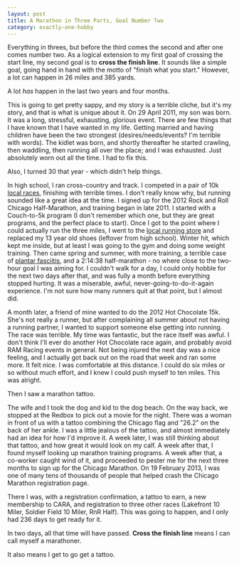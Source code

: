 ```yaml
---
layout: post
title: A Marathon in Three Parts, Goal Number Two
category: exactly-one-hobby
---
```


Everything in threes, but before the third comes the second and after one comes number two. As a logical extension to my first goal of crossing the start line, my second goal is to **cross the finish line**. It sounds like a simple goal, going hand in hand with the motto of "finish what you start." However, a lot can happen in 26 miles and 385 yards.

A lot _has_ happen in the last two years and four months.

This is going to get pretty sappy, and my story is a terrible cliche, but it's my story, and that is what is unique about it. On 29 April 2011, my son was born. It was a long, stressful, exhausting, glorious event. There are few things that I have known that I have wanted in my life. Getting married and having children have been the two strongest (desires/needs/events? I'm terrible with words). The kidlet was born, and shortly thereafter he started crawling, then waddling, then running all over the place; and I was exhausted. Just absolutely worn out all the time. I had to fix this.

Also, I turned 30 that year - which didn't help things.

In high school, I ran cross-country and track. I competed in a pair of 10k [local races](http://waucondaparks.org/wauconda-fest/wauconda-fest-5k-10k-race/), finishing with terrible times. I don't really know why, but running sounded like a great idea at the time. I signed up for the 2012 Rock and Roll Chicago Half-Marathon, and training began in late 2011. I started with a Couch-to-5k program (I don't remember which one, but they are great programs, and the perfect place to start). Once I got to the point where I could actually run the three miles, I went to the [local running store](http://universalsole.com/) and replaced my 13 year old shoes (leftover from high school). Winter hit, which kept me inside, but at least I was going to the gym and doing some weight training. Then came spring and summer, with more training, a terrible case of [plantar fasciitis](http://en.wikipedia.org/wiki/Plantar_fasciitis), and a 2:14:38 half-marathon - no where close to the two-hour goal I was aiming for. I couldn't walk for a day, I could only hobble for the next two days after that, and was fully a month before everything stopped hurting. It was a miserable, awful, never-going-to-do-it-again experience. I'm not sure how many runners quit at that point, but I almost did.

A month later, a friend of mine wanted to do the 2012 Hot Chocolate 15k. She's not really a runner, but after complaining all summer about not having a running partner, I wanted to support someone else getting into running. The race was terrible. My time was fantastic, but the race itself was awful. I don't think I'll ever do another Hot Chocolate race again, and probably avoid RAM Racing events in general. Not being injured the next day was a nice feeling, and I actually got back out on the road that week and ran some more. It felt nice. I was comfortable at this distance. I could do six miles or so without much effort, and I knew I could push myself to ten miles. This was alright.

Then I saw a marathon tattoo.

The wife and I took the dog and kid to the dog beach. On the way back, we stopped at the Redbox to pick out a movie for the night. There was a woman in front of us with a tattoo combining the Chicago flag and "26.2" on the back of her ankle. I was a little jealous of the tattoo, and almost immediately had an idea for how I'd improve it. A week later, I was still thinking about that tattoo, and how great it would look on my calf. A week after that, I found myself looking up marathon training programs. A week after that, a co-worker caught wind of it, and proceeded to pester me for the next three months to sign up for the Chicago Marathon. On 19 February 2013, I was one of many tens of thousands of people that helped crash the Chicago Marathon registration page.

There I was, with a registration confirmation, a tattoo to earn, a new membership to CARA, and registration to three other races (Lakefront 10 Miler, Soldier Field 10 Miler, RnR Half). This was going to happen, and I only had 236 days to get ready for it.

In two days, all that time will have passed. **Cross the finish line** means I can call myself a marathoner.

It also means I get to go get a tattoo.